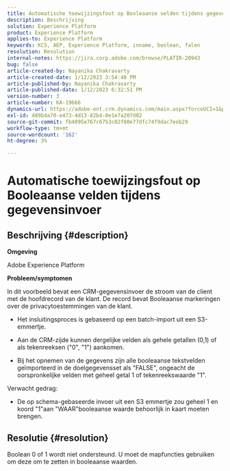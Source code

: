 ```yaml
---
title: Automatische toewijzingsfout op Booleaanse velden tijdens gegevensinvoer
description: Beschrijving
solution: Experience Platform
product: Experience Platform
applies-to: Experience Platform
keywords: KCS, AEP, Experience Platform, inname, boolean, falen
resolution: Resolution
internal-notes: https://jira.corp.adobe.com/browse/PLATIR-20943
bug: false
article-created-by: Nayanika Chakravarty
article-created-date: 1/12/2023 3:54:48 PM
article-published-by: Nayanika Chakravarty
article-published-date: 1/12/2023 6:32:51 PM
version-number: 3
article-number: KA-19666
dynamics-url: https://adobe-ent.crm.dynamics.com/main.aspx?forceUCI=1&pagetype=entityrecord&etn=knowledgearticle&id=ce8ba86c-9192-ed11-aad1-6045bd006c82
exl-id: 489b4a70-e473-4d13-82b4-0e1e7a207d02
source-git-commit: fb4095e767c6753c02f80e77dfc74f9dac7eeb29
workflow-type: tm+mt
source-wordcount: '162'
ht-degree: 3%

---
```


# Automatische toewijzingsfout op Booleaanse velden tijdens gegevensinvoer

## Beschrijving {#description}


<b>Omgeving</b>

Adobe Experience Platform

<b>Probleem/symptomen</b>

In dit voorbeeld bevat een CRM-gegevensinvoer de stroom van de client met de hoofdrecord van de klant. De record bevat Booleaanse markeringen over de privacytoestemmingen van de klant.

- Het insluitingsproces is gebaseerd op een batch-import uit een S3-emmertje.

- Aan de CRM-zijde kunnen dergelijke velden als gehele getallen (0,1) of als tekenreeksen (&quot;0&quot;, &quot;1&quot;) aankomen.

- Bij het opnemen van de gegevens zijn alle booleaanse tekstvelden geïmporteerd in de doelgegevensset als &quot;FALSE&quot;, ongeacht de oorspronkelijke velden met geheel getal 1 of tekenreekswaarde &quot;1&quot;.

Verwacht gedrag:

- De op schema-gebaseerde invoer uit een S3 emmertje zou geheel 1 en koord &quot;1&quot;aan &quot;WAAR&quot;booleaanse waarde behoorlijk in kaart moeten brengen.




## Resolutie {#resolution}


Boolean 0 of 1 wordt niet ondersteund. U moet de mapfuncties gebruiken om deze om te zetten in booleaanse waarden.
